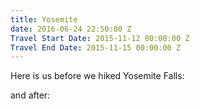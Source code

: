 ```yaml
---
title: Yosemite
date: 2016-06-24 22:50:00 Z
Travel Start Date: 2015-11-12 00:00:00 Z
Travel End Date: 2015-11-15 00:00:00 Z
---
```


Here is us before we hiked Yosemite Falls:

and after: